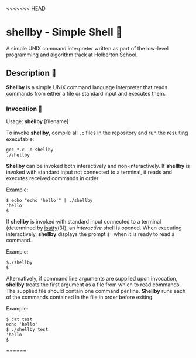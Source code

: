 <<<<<<< HEAD
# shellby - Simple Shell :shell:

A simple UNIX command interpreter written as part of the low-level programming and algorithm track at Holberton School.

## Description :speech_balloon:

**Shellby** is a simple UNIX command language interpreter that reads commands from either a file or standard input and executes them.

### Invocation :running:

Usage: **shellby** [filename]

To invoke **shellby**, compile all `.c` files in the repository and run the resulting executable:

```
gcc *.c -o shellby
./shellby
```

**Shellby** can be invoked both interactively and non-interactively. If **shellby** is invoked with standard input not connected to a terminal, it reads and executes received commands in order.

Example:
```
$ echo "echo 'hello'" | ./shellby
'hello'
$
```

If **shellby** is invoked with standard input connected to a terminal (determined by [isatty](https://linux.die.net/man/3/isatty)(3)), an *interactive* shell is opened. When executing interactively, **shellby** displays the prompt `$ ` when it is ready to read a command.

Example:
```
$./shellby
$
```

Alternatively, if command line arguments are supplied upon invocation, **shellby** treats the first argument as a file from which to read commands. The supplied file should contain one command per line. **Shellby** runs each of the commands contained in the file in order before exiting.

Example:
```
$ cat test
echo 'hello'
$ ./shellby test
'hello'
$
```
======
